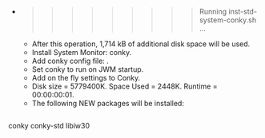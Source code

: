 * >>>>>>>>> Running inst-std-system-conky.sh ...
  * After this operation, 1,714 kB of additional disk space will be used.
  * Install System Monitor: conky.
  * Add conky config file: .
  * Set conky to run on JWM startup.
  * Add on the fly settings to Conky.
  * Disk size = 5779400K. Space Used = 2448K. Runtime = 00:00:00:01.
  * The following NEW packages will be installed:
  ```bash
conky conky-std libiw30
  ```
